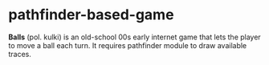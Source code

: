 # pathfinder-based-game

**Balls** (pol. kulki) is an old-school 00s early internet game that lets the player to move a ball each turn. 
It requires pathfinder module to draw available traces.
